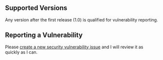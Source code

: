 <!-- SPDX-License-Identifier: MIT -->
<!-- Copyright (c) 2018-2024 Ryan M. Lederman <lederman@gmail.com> -->

## Supported Versions

Any version after the first release (1.0) is qualified for vulnerability reporting.

## Reporting a Vulnerability

Please [create a new security vulnerability issue](https://github.com/aremmell/emblob/security/advisories/new) and I will review it as quickly as I can.
